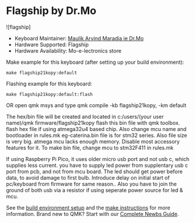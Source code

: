 # Flagship by Dr.Mo

![flagship]



* Keyboard Maintainer: [Maulik Arvind Maradia ie Dr.Mo](https://github.com/MaulikDude)
* Hardware Supported: Flagship
* Hardware Availability: Mo-e-lectronics store

Make example for this keyboard (after setting up your build environment):

    make flagship21kopy:default

Flashing example for this keyboard:

    make flagship21kopy:default:flash
OR
open qmk msys and type
qmk compile -kb flagship21kopy, -km default

The hex/bin file will be created and located in c:/users/(your user name)/qmk firmware/flagship21kopy
flash this bin file  with qmk toolbox. flash hex file if using atmega32u4 based chip. Also change mcu name and bootloader in rules.mk eg-caterina.bin file is for stm32 series. Also file size is very big. atmega mcu lacks enough memory. Disable most accessory features for it.
To make bin file, change mcu to stm32F411 in rules.mk

If using Raspberry Pi Pico, it uses older micro usb port and not usb c, which supplies less current. you have to supply led power from supplentary usb c port from pcb, and not from mcu board. The led should get power before data, to avoid damage to first bulb. Introduce delay on initial start of pc/keyboard from firmware for same reason.. Also you have to join the ground of both usb via a resistor if using seperate power source for led & mcu.

See the [build environment setup](https://docs.qmk.fm/#/getting_started_build_tools) and the [make instructions](https://docs.qmk.fm/#/getting_started_make_guide) for more information. Brand new to QMK? Start with our [Complete Newbs Guide](https://docs.qmk.fm/#/newbs).
